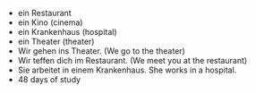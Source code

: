 * ein Restaurant 
* ein Kino (cinema)
* ein Krankenhaus (hospital) 
* ein Theater (theater) 
* Wir gehen ins Theater. (We go to the theater)
* Wir teffen dich im Restaurant. (We meet you at the restaurant)
* Sie arbeitet in einem Krankenhaus. She works in a  hospital.
* 48 days of study 
